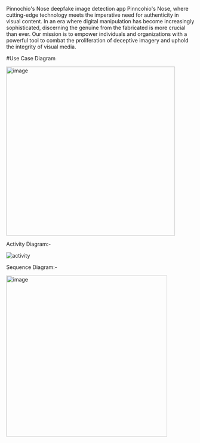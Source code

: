  Pinnochio's Nose
 deepfake image detection app Pinncohio's Nose, where cutting-edge technology meets the imperative need for authenticity in visual content. In an era where digital manipulation has become increasingly sophisticated, discerning the genuine from the fabricated is more crucial than ever. Our mission is to empower individuals and organizations with a powerful tool to combat the proliferation of deceptive imagery and uphold the integrity of visual media.


#Use Case Diagram

<img width="452" alt="image" src="https://github.com/Anushka-Sharma-sahariya/Pinnochio-s-Nose/assets/142217606/33ce7db6-384f-4ca0-8629-77fd28558ed3">


Activity Diagram:-

![activity](https://github.com/Anushka-Sharma-sahariya/Pinnochio-s-Nose/assets/142217606/f22e56f7-0b09-4492-8280-a0ff56fca3d0)


Sequence Diagram:-

<img width="431" alt="image" src="https://github.com/Anushka-Sharma-sahariya/Pinnochio-s-Nose/assets/142217606/3e0e83d9-5410-49c2-ba6b-fbd3dff31c39">




